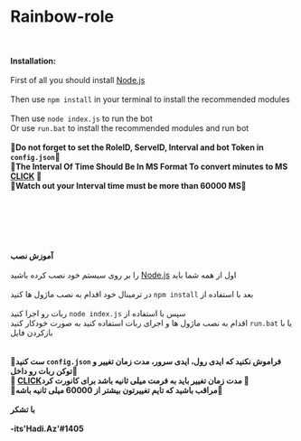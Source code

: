 # Rainbow-role
<br><br>
**Installation:**
<br><br>
First of all you should install <a href="https://nodejs.org/en/">Node.js</a>
<br><br>
Then use `npm install` in your terminal to install the recommended modules
<br><br>
Then use `node index.js` to run the bot 
<br>
Or use `run.bat` to install the recommended modules and run bot
<br><br>
**🔴Do not forget to set the RoleID, ServeID, Interval and bot Token in `config.json`🔴**
<br>
**🔴The Interval Of Time Should Be In MS Format To convert minutes to MS [CLICK](http://72.9.151.42/time/minutes-to-milliseconds-conversion.html) 🔴**
<br>
**🔴Watch out your Interval time must be more than 60000 MS🔴**
<br>
<br><br>
#
<br><br>
**آموزش نصب**
<br><br>
را بر روی سیستم خود نصب کرده باشید <a href="https://nodejs.org/en/">Node.js</a> اول از همه شما باید 
<br><br>
 در ترمینال خود اقدام به نصب ماژول ها کنید `npm install` بعد با استفاده از 
<br><br>
ربات رو اجرا کنید `node index.js` سپس با استفاده از
<br>
اقدام به  نصب ماژول ها و اجرای ربات استفاده کنید به صورت خودکار کنید `run.bat` یا با بازکردن فایل  
<br><br>
**🔴ست کنید `config.json` فراموش نکنید که ایدی رول، ایدی سرور،  مدت زمان تغییر و توکن ربات رو داخل🔴**
<br>
**🔴 [CLICK](http://72.9.151.42/time/minutes-to-milliseconds-conversion.html)مدت زمان تغییر باید به فرمت میلی ثانیه باشد برای کانورت کرد 🔴**
<br>
**🔴مراقب باشید که تایم تغییرتون بیشتر از 60000 میلی ثانیه باشه🔴**
<br><br>
**با تشکر
<br><br>
-its'Hadi.Az'#1405**
